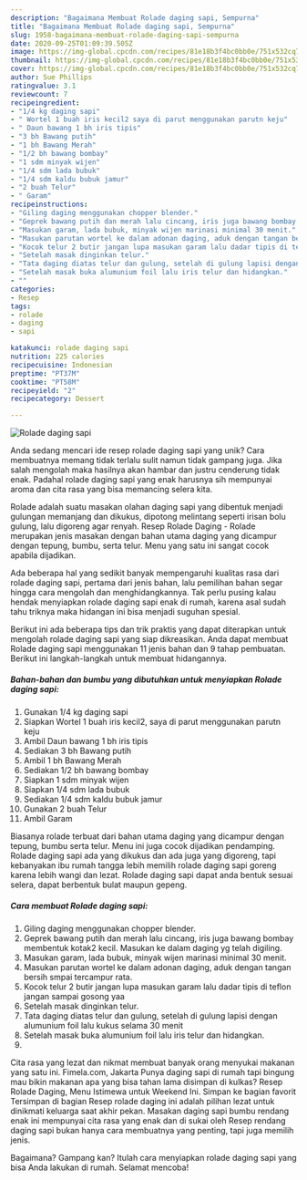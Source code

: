 ```yaml
---
description: "Bagaimana Membuat Rolade daging sapi, Sempurna"
title: "Bagaimana Membuat Rolade daging sapi, Sempurna"
slug: 1958-bagaimana-membuat-rolade-daging-sapi-sempurna
date: 2020-09-25T01:09:39.505Z
image: https://img-global.cpcdn.com/recipes/81e18b3f4bc0bb0e/751x532cq70/rolade-daging-sapi-foto-resep-utama.jpg
thumbnail: https://img-global.cpcdn.com/recipes/81e18b3f4bc0bb0e/751x532cq70/rolade-daging-sapi-foto-resep-utama.jpg
cover: https://img-global.cpcdn.com/recipes/81e18b3f4bc0bb0e/751x532cq70/rolade-daging-sapi-foto-resep-utama.jpg
author: Sue Phillips
ratingvalue: 3.1
reviewcount: 7
recipeingredient:
- "1/4 kg daging sapi"
- " Wortel 1 buah iris kecil2 saya di parut menggunakan parutn keju"
- " Daun bawang 1 bh iris tipis"
- "3 bh Bawang putih"
- "1 bh Bawang Merah"
- "1/2 bh bawang bombay"
- "1 sdm minyak wijen"
- "1/4 sdm lada bubuk"
- "1/4 sdm kaldu bubuk jamur"
- "2 buah Telur"
- " Garam"
recipeinstructions:
- "Giling daging menggunakan chopper blender."
- "Geprek bawang putih dan merah lalu cincang, iris juga bawang bombay membentuk kotak2 kecil. Masukan ke dalam daging yg telah digiling."
- "Masukan garam, lada bubuk, minyak wijen marinasi minimal 30 menit."
- "Masukan parutan wortel ke dalam adonan daging, aduk dengan tangan bersih smpai tercampur rata."
- "Kocok telur 2 butir jangan lupa masukan garam lalu dadar tipis di teflon jangan sampai gosong yaa"
- "Setelah masak dinginkan telur."
- "Tata daging diatas telur dan gulung, setelah di gulung lapisi dengan alumunium foil lalu kukus selama 30 menit"
- "Setelah masak buka alumunium foil lalu iris telur dan hidangkan."
- ""
categories:
- Resep
tags:
- rolade
- daging
- sapi

katakunci: rolade daging sapi 
nutrition: 225 calories
recipecuisine: Indonesian
preptime: "PT37M"
cooktime: "PT58M"
recipeyield: "2"
recipecategory: Dessert

---
```



![Rolade daging sapi](https://img-global.cpcdn.com/recipes/81e18b3f4bc0bb0e/751x532cq70/rolade-daging-sapi-foto-resep-utama.jpg)

Anda sedang mencari ide resep rolade daging sapi yang unik? Cara membuatnya memang tidak terlalu sulit namun tidak gampang juga. Jika salah mengolah maka hasilnya akan hambar dan justru cenderung tidak enak. Padahal rolade daging sapi yang enak harusnya sih mempunyai aroma dan cita rasa yang bisa memancing selera kita.

Rolade adalah suatu masakan olahan daging sapi yang dibentuk menjadi gulungan memanjang dan dikukus, dipotong melintang seperti irisan bolu gulung, lalu digoreng agar renyah. Resep Rolade Daging - Rolade merupakan jenis masakan dengan bahan utama daging yang dicampur dengan tepung, bumbu, serta telur. Menu yang satu ini sangat cocok apabila dijadikan.

Ada beberapa hal yang sedikit banyak mempengaruhi kualitas rasa dari rolade daging sapi, pertama dari jenis bahan, lalu pemilihan bahan segar hingga cara mengolah dan menghidangkannya. Tak perlu pusing kalau hendak menyiapkan rolade daging sapi enak di rumah, karena asal sudah tahu triknya maka hidangan ini bisa menjadi suguhan spesial.


Berikut ini ada beberapa tips dan trik praktis yang dapat diterapkan untuk mengolah rolade daging sapi yang siap dikreasikan. Anda dapat membuat Rolade daging sapi menggunakan 11 jenis bahan dan 9 tahap pembuatan. Berikut ini langkah-langkah untuk membuat hidangannya.

<!--inarticleads1-->

##### Bahan-bahan dan bumbu yang dibutuhkan untuk menyiapkan Rolade daging sapi:

1. Gunakan 1/4 kg daging sapi
1. Siapkan  Wortel 1 buah iris kecil2, saya di parut menggunakan parutn keju
1. Ambil  Daun bawang 1 bh iris tipis
1. Sediakan 3 bh Bawang putih
1. Ambil 1 bh Bawang Merah
1. Sediakan 1/2 bh bawang bombay
1. Siapkan 1 sdm minyak wijen
1. Siapkan 1/4 sdm lada bubuk
1. Sediakan 1/4 sdm kaldu bubuk jamur
1. Gunakan 2 buah Telur
1. Ambil  Garam


Biasanya rolade terbuat dari bahan utama daging yang dicampur dengan tepung, bumbu serta telur. Menu ini juga cocok dijadikan pendamping. Rolade daging sapi ada yang dikukus dan ada juga yang digoreng, tapi kebanyakan ibu rumah tangga lebih memilih rolade daging sapi goreng karena lebih wangi dan lezat. Rolade daging sapi dapat anda bentuk sesuai selera, dapat berbentuk bulat maupun gepeng. 

<!--inarticleads2-->

##### Cara membuat Rolade daging sapi:

1. Giling daging menggunakan chopper blender.
1. Geprek bawang putih dan merah lalu cincang, iris juga bawang bombay membentuk kotak2 kecil. Masukan ke dalam daging yg telah digiling.
1. Masukan garam, lada bubuk, minyak wijen marinasi minimal 30 menit.
1. Masukan parutan wortel ke dalam adonan daging, aduk dengan tangan bersih smpai tercampur rata.
1. Kocok telur 2 butir jangan lupa masukan garam lalu dadar tipis di teflon jangan sampai gosong yaa
1. Setelah masak dinginkan telur.
1. Tata daging diatas telur dan gulung, setelah di gulung lapisi dengan alumunium foil lalu kukus selama 30 menit
1. Setelah masak buka alumunium foil lalu iris telur dan hidangkan.
1. 


Cita rasa yang lezat dan nikmat membuat banyak orang menyukai makanan yang satu ini. Fimela.com, Jakarta Punya daging sapi di rumah tapi bingung mau bikin makanan apa yang bisa tahan lama disimpan di kulkas? Resep Rolade Daging, Menu Istimewa untuk Weekend Ini. Simpan ke bagian favorit Tersimpan di bagian Resep rolade daging ini adalah pilihan lezat untuk dinikmati keluarga saat akhir pekan. Masakan daging sapi bumbu rendang enak ini mempunyai cita rasa yang enak dan di sukai oleh Resep rendang daging sapi bukan hanya cara membuatnya yang penting, tapi juga memilih jenis. 

Bagaimana? Gampang kan? Itulah cara menyiapkan rolade daging sapi yang bisa Anda lakukan di rumah. Selamat mencoba!

